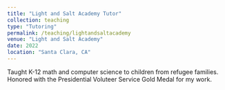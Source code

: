 ```yaml
---
title: "Light and Salt Academy Tutor"
collection: teaching
type: "Tutoring"
permalink: /teaching/lightandsaltacademy
venue: "Light and Salt Academy"
date: 2022
location: "Santa Clara, CA"
---
```


Taught K-12 math and computer science to children from refugee families. Honored with the Presidential Voluteer Service Gold Medal for my work.
